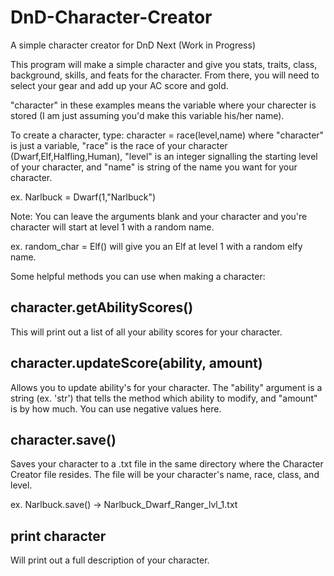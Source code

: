 DnD-Character-Creator
=====================

A simple character creator for DnD Next (Work in Progress)

This program will make a simple character and give you stats, traits, class, background, skills, and feats
for the character. From there, you will need to select your gear and add up your AC score and gold.


"character" in these examples means the variable where your charecter is stored
(I am just assuming you'd make this variable his/her name).

To create a character, type: character = race(level,name) where "character" is just a variable,
"race" is the race of your character (Dwarf,Elf,Halfling,Human), "level" is an integer 
signalling the starting level of your character, and "name" is string of the name you want for your character.

ex. Narlbuck = Dwarf(1,"Narlbuck")

Note: You can leave the arguments blank and your character and you're character will start at level 1 with a 
random name. 

ex. random_char = Elf() will give you an Elf at level 1 with a random elfy name.

Some helpful methods you can use when making a character:

character.getAbilityScores()
--------------------------------
This will print out a list of all your ability scores for your character.

character.updateScore(ability, amount)
--------------------------------
Allows you to update ability's for your character. 
The "ability" argument is a string (ex. 'str') that tells the method which ability to modify,
and "amount" is by how much. You can use negative values here.

character.save()
--------------------------------
Saves your character to a .txt file in the same directory where the Character Creator file
resides. The file will be your character's name, race, class, and level.

ex. Narlbuck.save() -> Narlbuck_Dwarf_Ranger_lvl_1.txt

print character
--------------------------------
Will print out a full description of your character.
